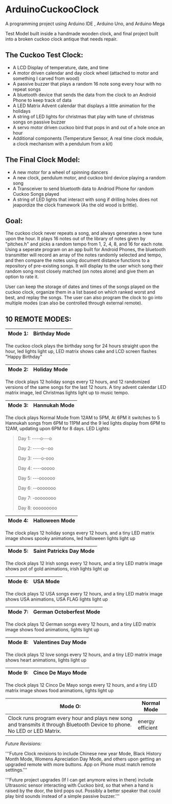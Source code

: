 # ArduinoCuckooClock
A programming project using Arduino IDE , Arduino Uno, and Arduino Mega

Test Model built inside a handmade wooden clock, and final project built into a broken cuckoo clock antique that needs repair. 

The Cuckoo Test Clock:
----------------------------------------------------------------------------------------------------------
 - A LCD Display of temperature, date, and time
 - A motor driven calendar and day clock wheel (attached to motor and something I carved from wood)
 - A passive buzzer that plays a random 16 note song every hour with no repeat songs
 - A bluetooth device that sends the data from the clock to an Android Phone to keep track of data
 - A LED Matrix Advent calendar that displays a little animation for the holidays
 - A string of LED lights for christmas that play with tune of christmas songs on passive buzzer
 - A servo motor driven cuckoo bird that pops in and out of a hole once an hour
 - Additional components (Temperature Sensor, A real time clock module, a clock mechanism with a pendulum from a kit)

The Final Clock Model:
----------------------------------------------------------------------------------------------------------
 - A new motor for a wheel of spinning dancers
 - A new clock, pendulum motor, and cuckoo bird device playing a random song 
 - A Transceiver to send bluetooth data to Andriod Phone for random Cuckoo Songs played
 - A string of LED lights that interact with song if drilling holes does not jeapordize the clock framework (As the old wood is brittle). 


Goal:
----------------------------------------------------------------------------------------------------------
The cuckoo clock never repeats a song, and always generates a new tune upon the hour. It plays 16 notes out of the library of notes given by 
"pitches.h" and picks a random tempo from 1, 2, 4, 8, and 16 for each note. Using a seperate program on an app built for Android Phones, the bluetooth transmitter will record an array of the notes randomly selected and tempo, and then compare the notes using document distance functions to a repository
of pre-existing songs. It will display to the user which song their random song most closely matched (on notes alone) and give them an option to rate it.


User can keep the storage of dates and times of the songs played on the cuckoo clock, organize them in a list based on which ranked worst and best, and replay the songs. The user can also program the clock to go into multiple modes (can also be controlled through external remote). 


10 REMOTE MODES:
----------------------------------------------------------------------------------------------------------

Mode 1: | Birthday Mode 
------------ | -------------

The cuckoo clock plays the birthday song for 24 hours straight upon the hour, led lights light up, LED matrix shows cake and LCD screen flashes "Happy Birthday"

Mode 2: | Holiday Mode
------------ | -------------

The clock plays 12 holiday songs every 12 hours, and 12 randomized versions of the same songs for the last 12 hours. A tiny advent calendar LED matrix image, led Christmas lights light up to music tempo. 

Mode 3: | Hannukah Mode
------------ | -------------

The clock plays Normal Mode from 12AM to 5PM, At 6PM it switches to 5 Hannukah songs from 6PM to 11PM and the 9 led lights display from 6PM to 12AM, updating upon 6PM for 8 days. 
LED Lights:

> Day 1: ----o---o
> 
> Day 2: ----o--oo
> 
> Day 3: ----o-ooo
> 
> Day 4: ----ooooo
> 
> Day 5: ---oooooo
> 
> Day 6: --ooooooo 
> 
> Day 7: -oooooooo
> 
> Day 8: ooooooooo

Mode 4: | Halloween Mode
------------ | -------------

The clock plays 12 holiday songs every 12 hours, and a tiny LED matrix image shows spooky animations, led halloween lights light up

Mode 5: | Saint Patricks Day Mode
------------ | -------------

The clock plays 12 Irish songs every 12 hours, and a tiny LED matrix image shows pot of gold animations, irish lights light up

Mode 6: | USA Mode
------------ | -------------

The clock plays 12 USA songs every 12 hours, and a tiny LED matrix image shows USA animations, USA FLAG lights light up

Mode 7: | German Octoberfest Mode
------------ | -------------

The clock plays 12 German songs every 12 hours, and a tiny LED matrix image shows food animations, lights light up

Mode 8: | Valentines Day Mode
------------ | -------------

The clock plays 12 love songs every 12 hours, and a tiny LED matrix image shows heart animations, lights light up

Mode 9: | Cinco De Mayo Mode
------------ | -------------

The clock plays 12 Cinco De Mayo songs every 12 hours, and a tiny LED matrix image shows food animations, lights light up

Mode O: | Normal Mode 
------------ | -------------
Clock runs program every hour and plays new song and transmits it through Bluetooth Device to phone. No LED or LED Matrix. | energy efficient

*Future Revisions:* 

'''Future Clock revisions to include Chinese new year Mode, Black History Month Mode, Womens Apreciation Day Mode, and others upon getting an upgraded remote with more buttons. App on Phone must match remote settings.'''


'''Future project upgrades (If I can get anymore wires in there) include Ultrasonic sensor interacting with Cuckoo bird, so that when a hand is raised by the door, the bird pops out. Possibly a better speaker that could play bird sounds instead of a simple passive buzzer.'''

